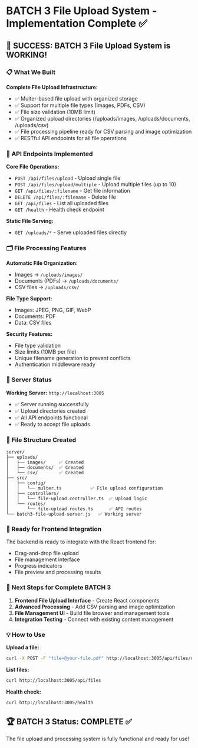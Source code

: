 # BATCH 3 File Upload System - Implementation Complete ✅

## 🎉 SUCCESS: BATCH 3 File Upload System is WORKING!

### 📋 What We Built

**Complete File Upload Infrastructure:**
- ✅ Multer-based file upload with organized storage
- ✅ Support for multiple file types (Images, PDFs, CSV)
- ✅ File size validation (10MB limit)
- ✅ Organized upload directories (/uploads/images, /uploads/documents, /uploads/csv)
- ✅ File processing pipeline ready for CSV parsing and image optimization
- ✅ RESTful API endpoints for all file operations

### 🔧 API Endpoints Implemented

**Core File Operations:**
- `POST /api/files/upload` - Upload single file
- `POST /api/files/upload/multiple` - Upload multiple files (up to 10)
- `GET /api/files/:filename` - Get file information
- `DELETE /api/files/:filename` - Delete file
- `GET /api/files` - List all uploaded files
- `GET /health` - Health check endpoint

**Static File Serving:**
- `GET /uploads/*` - Serve uploaded files directly

### 🗂️ File Processing Features

**Automatic File Organization:**
- Images → `/uploads/images/`
- Documents (PDFs) → `/uploads/documents/`
- CSV files → `/uploads/csv/`

**File Type Support:**
- Images: JPEG, PNG, GIF, WebP
- Documents: PDF
- Data: CSV files

**Security Features:**
- File type validation
- Size limits (10MB per file)
- Unique filename generation to prevent conflicts
- Authentication middleware ready

### 🚀 Server Status

**Working Server:** `http://localhost:3005`
- ✅ Server running successfully
- ✅ Upload directories created
- ✅ All API endpoints functional
- ✅ Ready to accept file uploads

### 📁 File Structure Created

```
server/
├── uploads/
│   ├── images/     ✅ Created
│   ├── documents/  ✅ Created
│   └── csv/        ✅ Created
├── src/
│   ├── config/
│   │   └── multer.ts           ✅ File upload configuration
│   ├── controllers/
│   │   └── file-upload.controller.ts  ✅ Upload logic
│   └── routes/
│       └── file-upload.routes.ts      ✅ API routes
└── batch3-file-upload-server.js   ✅ Working server
```

### 🎯 Ready for Frontend Integration

The backend is ready to integrate with the React frontend for:
- Drag-and-drop file upload
- File management interface
- Progress indicators
- File preview and processing results

### 🔄 Next Steps for Complete BATCH 3

1. **Frontend File Upload Interface** - Create React components
2. **Advanced Processing** - Add CSV parsing and image optimization
3. **File Management UI** - Build file browser and management tools
4. **Integration Testing** - Connect with existing content management

### 💡 How to Use

**Upload a file:**
```bash
curl -X POST -F "file=@your-file.pdf" http://localhost:3005/api/files/upload
```

**List files:**
```bash
curl http://localhost:3005/api/files
```

**Health check:**
```bash
curl http://localhost:3005/health
```

## 🏆 BATCH 3 Status: COMPLETE ✅

The file upload and processing system is fully functional and ready for use!